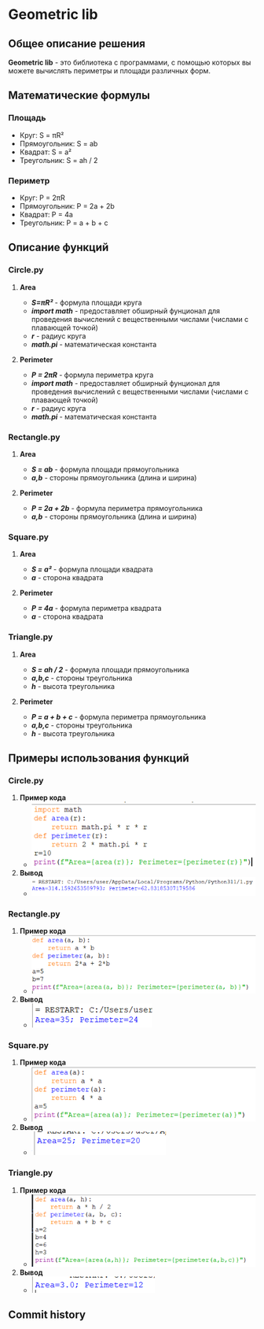 # Geometric lib
## Общее описание решения
**Geometric lib** - это библиотека с программами, с помощью которых вы можете вычислять периметры и площади различных форм.
## Математические формулы
### Площадь
- Круг: S = πR²
- Прямоугольник: S = ab
- Квадрат: S = a²
- Треугольник: S = ah / 2

### Периметр
- Круг: P = 2πR
- Прямоугольник: P = 2a + 2b
- Квадрат: P = 4a
- Треугольник: P = a + b + c
## Описание функций
### Circle.py
1. **Area**
    - ***S=πR²*** - формула площади круга
    - ***import math*** - предоставляет обширный фунционал для проведения вычислений с
вещественными числами (числами с плавающей точкой)
    - ***r*** - радиус круга
    - ***math.pi*** - математическая константа

1. **Perimeter**
     - ***P = 2πR*** - формула периметра круга
     - ***import math*** - предоставляет обширный фунционал для проведения вычислений с
вещественными числами (числами с плавающей точкой)
     - ***r*** - радиус круга
     - ***math.pi*** - математическая константа
  
### Rectangle.py
1. **Area**
    - ***S = ab*** - формула площади прямоугольника
    - ***a,b*** - стороны прямоугольника (длина и  ширина)

1. **Perimeter**
     - ***P = 2a + 2b*** - формула периметра прямоугольника
     - ***a,b*** - стороны прямоугольника (длина и ширина)
  
### Square.py
1. **Area**
    - ***S = a²*** - формула площади квадрата
    - ***а*** - сторона квадрата

1. **Perimeter**
     - ***P = 4a*** - формула периметра квадрата
     - ***а*** - сторона квадрата
   
### Triangle.py
1. **Area**
    - ***S = ah / 2*** - формула площади прямоугольника
    - ***a,b,c*** - стороны треугольника 
    - ***h*** - высота треугольника

1. **Perimeter**
     - ***P = a + b + c*** - формула периметра прямоугольника
     - ***a,b,c*** - стороны треугольника 
     - ***h*** - высота треугольника
## Примеры использования функций
### Circle.py
1. **Пример кода**
     - ![logo](https://github.com/vikaleks/pic/blob/main/%D0%A1%D0%BD%D0%B8%D0%BC%D0%BE%D0%BA%20%D1%8D%D0%BA%D1%80%D0%B0%D0%BD%D0%B0%202023-10-04%20005857.png)
3. **Вывод**
     - ![logo](https://github.com/vikaleks/pic/blob/main/%D0%A1%D0%BD%D0%B8%D0%BC%D0%BE%D0%BA%20%D1%8D%D0%BA%D1%80%D0%B0%D0%BD%D0%B0%202023-10-04%20010101.png)

### Rectangle.py
1. **Пример кода**
     - ![logo](https://github.com/vikaleks/pic/blob/main/%D0%A1%D0%BD%D0%B8%D0%BC%D0%BE%D0%BA%20%D1%8D%D0%BA%D1%80%D0%B0%D0%BD%D0%B0%202023-10-04%20010439.png)
3. **Вывод**
     - ![logo](https://github.com/vikaleks/pic/blob/main/%D0%A1%D0%BD%D0%B8%D0%BC%D0%BE%D0%BA%20%D1%8D%D0%BA%D1%80%D0%B0%D0%BD%D0%B0%202023-10-04%20010451.png)

### Square.py
1. **Пример кода**
     - ![logo](https://github.com/vikaleks/pic/blob/main/%D0%A1%D0%BD%D0%B8%D0%BC%D0%BE%D0%BA%20%D1%8D%D0%BA%D1%80%D0%B0%D0%BD%D0%B0%202023-10-04%20010759.png)
3. **Вывод**
     - ![logo](https://github.com/vikaleks/pic/blob/main/%D0%A1%D0%BD%D0%B8%D0%BC%D0%BE%D0%BA%20%D1%8D%D0%BA%D1%80%D0%B0%D0%BD%D0%B0%202023-10-04%20010810.png)

### Triangle.py
1. **Пример кода**
     - ![logo](https://github.com/vikaleks/pic/blob/main/%D0%A1%D0%BD%D0%B8%D0%BC%D0%BE%D0%BA%20%D1%8D%D0%BA%D1%80%D0%B0%D0%BD%D0%B0%202023-10-04%20011145.png)
3. **Вывод**
     - ![logo](https://github.com/vikaleks/pic/blob/main/%D0%A1%D0%BD%D0%B8%D0%BC%D0%BE%D0%BA%20%D1%8D%D0%BA%D1%80%D0%B0%D0%BD%D0%B0%202023-10-04%20011205.png)

## Commit history
    
